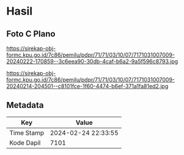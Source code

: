 # Hasil

## Foto C Plano

https://sirekap-obj-formc.kpu.go.id/7c86/pemilu/pdpr/71/71/03/10/07/7171031007009-20240222-170859--3c6eea90-30db-4caf-b6a2-9a5f596c8793.jpg

https://sirekap-obj-formc.kpu.go.id/7c86/pemilu/pdpr/71/71/03/10/07/7171031007009-20240214-204501--c8101fce-1f60-4474-b6ef-371a1fa81ed2.jpg


## Metadata

| Key        | Value               |
| ---------- | ------------------- |
| Time Stamp | 2024-02-24 22:33:55 |
| Kode Dapil | 7101                |



